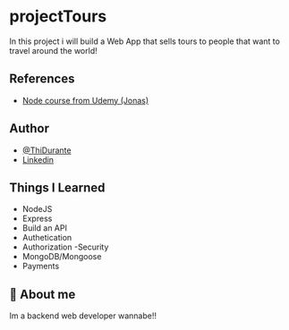 # projectTours

In this project i will build a Web App that sells tours to people that want to travel around the world!

## References

- [Node course from Udemy (Jonas)](https://www.udemy.com/course/nodejs-express-mongodb-bootcamp/)

## Author

- [@ThiDurante](https://www.github.com/ThiDurante)
- [Linkedin](https://www.linkedin.com/in/thidurante/)

## Things I Learned

- NodeJS
- Express
- Build an API
- Authetication
- Authorization
  -Security
- MongoDB/Mongoose
- Payments

## 🚀 About me

Im a backend web developer wannabe!!
